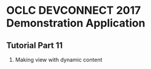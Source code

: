 # OCLC DEVCONNECT 2017 Demonstration Application
## Tutorial Part 11

1. Making view with dynamic content
